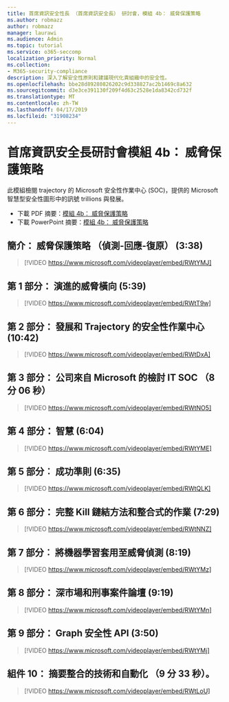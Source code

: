 ```yaml
---
title: 首席資訊安全性長 （首席資訊安全長） 研討會，模組 4b： 威脅保護策略
ms.author: robmazz
author: robmazz
manager: laurawi
ms.audience: Admin
ms.topic: tutorial
ms.service: o365-seccomp
localization_priority: Normal
ms.collection:
- M365-security-compliance
description: 深入了解安全性原則和建議現代化貴組織中的安全性。
ms.openlocfilehash: bbe28d89280826202c9d338827ac2b1469c8a632
ms.sourcegitcommit: d3e3ce391130f209f4d63c2528e1da8342cd732f
ms.translationtype: MT
ms.contentlocale: zh-TW
ms.lasthandoff: 04/17/2019
ms.locfileid: "31908234"
---
```

# <a name="ciso-workshop-module-4b-threat-protection-strategy"></a>首席資訊安全長研討會模組 4b： 威脅保護策略 

此模組檢閱 trajectory 的 Microsoft 安全性作業中心 (SOC)，提供的 Microsoft 智慧型安全性圖形中的訊號 trillions 與發展。

- 下載 PDF 摘要：[模組 4b： 威脅保護策略](media/ciso-workshop-4b-threat-protection-strategy.pdf)
- 下載 PowerPoint 摘要：[模組 4b： 威脅保護策略](https://docs.microsoft.com/office365/securitycompliance/media/ciso-workshop-4b-threat-protection-strategy.pptx)

## <a name="introduction-threat-protection-strategy-detect-respond-recover-338"></a>簡介： 威脅保護策略 （偵測-回應-復原） (3:38)

> [!VIDEO https://www.microsoft.com/videoplayer/embed/RWtYMJ]

## <a name="part-1-evolution-of-threat-landscape-539"></a>第 1 部分： 演進的威脅橫向 (5:39)

> [!VIDEO https://www.microsoft.com/videoplayer/embed/RWtT9w]

## <a name="part-2-evolution-and-trajectory-of-security-operations-centers-1042"></a>第 2 部分： 發展和 Trajectory 的安全性作業中心 (10:42)

> [!VIDEO https://www.microsoft.com/videoplayer/embed/RWtDxA]

## <a name="part-3-learnings-from-microsofts-corporate-it-soc-806"></a>第 3 部分： 公司來自 Microsoft 的檢討 IT SOC （8 分 06 秒）

> [!VIDEO https://www.microsoft.com/videoplayer/embed/RWtNO5]

## <a name="part-4-intelligence-604"></a>第 4 部分： 智慧 (6:04)

> [!VIDEO https://www.microsoft.com/videoplayer/embed/RWtYME]

## <a name="part-5-success-criteria-635"></a>第 5 部分︰ 成功準則 (6:35)

> [!VIDEO https://www.microsoft.com/videoplayer/embed/RWtQLK]

## <a name="part-6-full-kill-chain-approach-and-integrated-operations-729"></a>第 6 部分： 完整 Kill 鏈結方法和整合式的作業 (7:29)

> [!VIDEO https://www.microsoft.com/videoplayer/embed/RWtNNZ]

## <a name="part-7-applying-machine-learning-to-threat-detection-819"></a>第 7 部分︰ 將機器學習套用至威脅偵測 (8:19)

> [!VIDEO https://www.microsoft.com/videoplayer/embed/RWtYMz]

## <a name="part-8-dark-markets-and-criminal-forums-919"></a>第 8 部分： 深市場和刑事案件論壇 (9:19)

> [!VIDEO https://www.microsoft.com/videoplayer/embed/RWtYMn]

## <a name="part-9-graph-security-api-350"></a>第 9 部分： Graph 安全性 API (3:50)

> [!VIDEO https://www.microsoft.com/videoplayer/embed/RWtYMj]

## <a name="part-10-summary-of-integrated-technology-and-automation-933"></a>組件 10： 摘要整合的技術和自動化 （9 分 33 秒）。

> [!VIDEO https://www.microsoft.com/videoplayer/embed/RWtLoU]